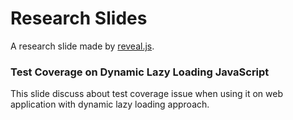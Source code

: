 # Research Slides

A research slide made by [reveal.js](http://lab.hakim.se/reveal-js).

### Test Coverage on Dynamic Lazy Loading JavaScript

This slide discuss about test coverage issue when using it on web application with dynamic lazy loading approach.
